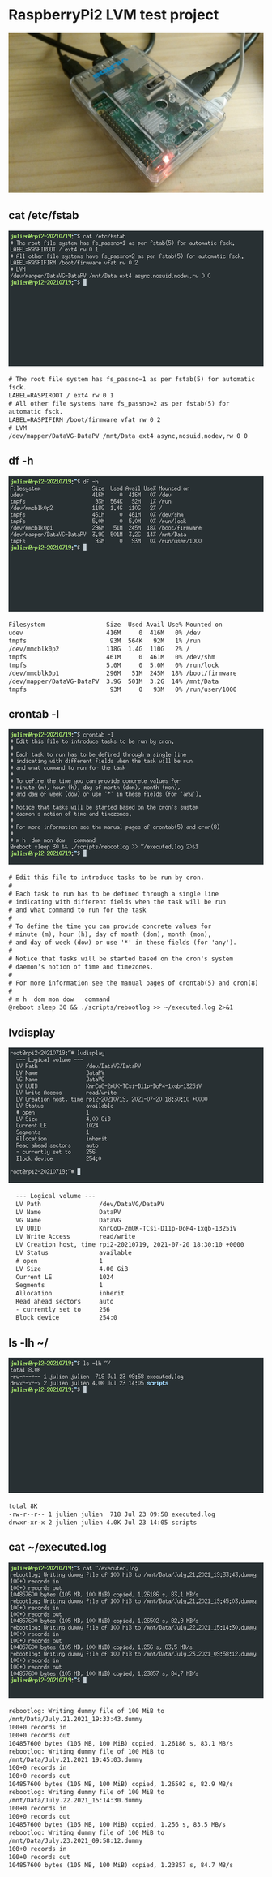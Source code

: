 # RaspberryPi2 LVM test project

![RapsberryPi 2](raspi.jpg)

## cat /etc/fstab

![cat /etc/fstab](screenshots/cat-etc-fstab.png)

    # The root file system has fs_passno=1 as per fstab(5) for automatic fsck.
    LABEL=RASPIROOT / ext4 rw 0 1
    # All other file systems have fs_passno=2 as per fstab(5) for automatic fsck.
    LABEL=RASPIFIRM /boot/firmware vfat rw 0 2
    # LVM
    /dev/mapper/DataVG-DataPV /mnt/Data ext4 async,nosuid,nodev,rw 0 0 

## df -h

![df -h](screenshots/df-h.png)

    Filesystem                 Size  Used Avail Use% Mounted on
    udev                       416M     0  416M   0% /dev
    tmpfs                       93M  564K   92M   1% /run
    /dev/mmcblk0p2             118G  1.4G  110G   2% /
    tmpfs                      461M     0  461M   0% /dev/shm
    tmpfs                      5.0M     0  5.0M   0% /run/lock
    /dev/mmcblk0p1             296M   51M  245M  18% /boot/firmware
    /dev/mapper/DataVG-DataPV  3.9G  501M  3.2G  14% /mnt/Data
    tmpfs                       93M     0   93M   0% /run/user/1000

## crontab -l

![crontab -l](screenshots/crontab-l.png)

    # Edit this file to introduce tasks to be run by cron.
    # 
    # Each task to run has to be defined through a single line
    # indicating with different fields when the task will be run
    # and what command to run for the task
    # 
    # To define the time you can provide concrete values for
    # minute (m), hour (h), day of month (dom), month (mon),
    # and day of week (dow) or use '*' in these fields (for 'any').
    # 
    # Notice that tasks will be started based on the cron's system
    # daemon's notion of time and timezones.
    # 
    # For more information see the manual pages of crontab(5) and cron(8)
    # 
    # m h  dom mon dow   command
    @reboot sleep 30 && ./scripts/rebootlog >> ~/executed.log 2>&1

## lvdisplay

![lvdisplay](screenshots/lvdisplay.png)

      --- Logical volume ---
      LV Path                /dev/DataVG/DataPV
      LV Name                DataPV
      VG Name                DataVG
      LV UUID                KnrCoO-2mUK-TCsi-D11p-DoP4-1xqb-1325iV
      LV Write Access        read/write
      LV Creation host, time rpi2-20210719, 2021-07-20 18:30:10 +0000
      LV Status              available
      # open                 1
      LV Size                4.00 GiB
      Current LE             1024
      Segments               1
      Allocation             inherit
      Read ahead sectors     auto
      - currently set to     256
      Block device           254:0
 
## ls -lh ~/

![ls -lh](screenshots/ls-lh.png)

    total 8K
    -rw-r--r-- 1 julien julien  718 Jul 23 09:58 executed.log
    drwxr-xr-x 2 julien julien 4.0K Jul 23 14:05 scripts

## cat ~/executed.log

![cat ~/executed.log](screenshots/cat-executed-log.png)

    rebootlog: Writing dummy file of 100 MiB to /mnt/Data/July.21.2021_19:33:43.dummy
    100+0 records in
    100+0 records out
    104857600 bytes (105 MB, 100 MiB) copied, 1.26186 s, 83.1 MB/s
    rebootlog: Writing dummy file of 100 MiB to /mnt/Data/July.21.2021_19:45:03.dummy
    100+0 records in
    100+0 records out
    104857600 bytes (105 MB, 100 MiB) copied, 1.26502 s, 82.9 MB/s
    rebootlog: Writing dummy file of 100 MiB to /mnt/Data/July.22.2021_15:14:30.dummy
    100+0 records in
    100+0 records out
    104857600 bytes (105 MB, 100 MiB) copied, 1.256 s, 83.5 MB/s
    rebootlog: Writing dummy file of 100 MiB to /mnt/Data/July.23.2021_09:58:12.dummy
    100+0 records in
    100+0 records out
    104857600 bytes (105 MB, 100 MiB) copied, 1.23857 s, 84.7 MB/s
      
